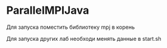 # ParallelMPIJava
Для запуска поместить библиотеку mpj в корень





Для запуска других лаб необходи менять данные в start.sh
